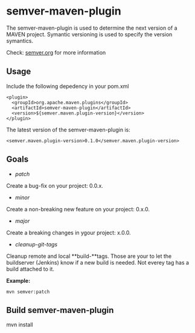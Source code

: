 
# semver-maven-plugin

The semver-maven-plugin is used to determine the next version of a MAVEN project. Symantic versioning is used to specify the version symantics.

Check: [semver.org](https://www.semver.org) for more information

## Usage


Include the following depedency in your pom.xml

```
<plugin>
  <groupId>org.apache.maven.plugins</groupId>
  <artifactId>semver-maven-plugin</artifactId>
  <version>${semver.maven.plugin-version}</version>
</plugin>
```

The latest version of the semver-maven-plugin is:

```
<semver.maven.plugin-version>0.1.0</semver.maven.plugin-version>
```

## Goals

* *patch*

Create a bug-fix on your project: 0.0.x. 

* *minor*

Create a non-breaking new feature on your project: 0.x.0.

* *major*

Create a breaking changes in ygour project: x.0.0.

* *cleanup-git-tags*

Cleanup remote and local **build-**tags. Those are your to let the buildserver (Jenkins) know if a new build is needed. Not everey tag has a build attached to it.

**Example:**

```mvn semver:patch```


## Build semver-maven-plugin

mvn install